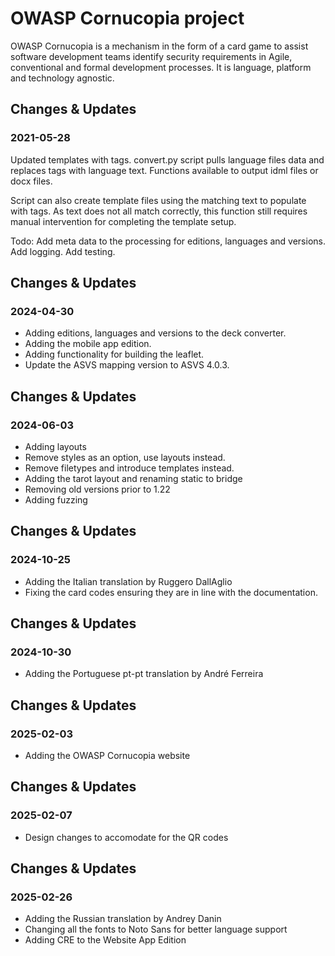 # OWASP Cornucopia project
OWASP Cornucopia is a mechanism in the form of a card game to assist software development teams 
identify security requirements in Agile, conventional and formal development processes. 
It is language, platform and technology agnostic.

## Changes & Updates
### 2021-05-28
Updated templates with tags.
convert.py script pulls language files data and replaces tags with language text.
Functions available to output idml files or docx files.

Script can also create template files using the matching text to populate with tags. 
As text does not all match correctly, this function still requires manual intervention for completing the template setup.

Todo: 
Add meta data to the processing for editions, languages and versions.
Add logging.
Add testing.

## Changes & Updates
### 2024-04-30

- Adding editions, languages and versions to the deck converter.
- Adding the mobile app edition.
- Adding functionality for building the leaflet.
- Update the ASVS mapping version to ASVS 4.0.3.

## Changes & Updates
### 2024-06-03

- Adding layouts
- Remove styles as an option, use layouts instead.
- Remove filetypes and introduce templates instead.
- Adding the tarot layout and renaming static to bridge
- Removing old versions prior to 1.22
- Adding fuzzing

## Changes & Updates
### 2024-10-25

 - Adding the Italian translation by Ruggero DallAglio
 - Fixing the card codes ensuring they are in line with the documentation.

## Changes & Updates
### 2024-10-30
 - Adding the Portuguese pt-pt translation by André Ferreira

## Changes & Updates
### 2025-02-03
 - Adding the OWASP Cornucopia website

## Changes & Updates
### 2025-02-07
 - Design changes to accomodate for the QR codes

## Changes & Updates
### 2025-02-26
 - Adding the Russian translation by Andrey Danin
 - Changing all the fonts to Noto Sans for better language support
 - Adding CRE to the Website App Edition